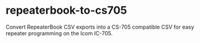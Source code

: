 # repeaterbook-to-cs705
Convert RepeaterBook CSV exports into a CS-705 compatible CSV for easy repeater programming on the Icom IC-705.
